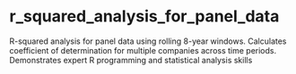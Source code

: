 # r_squared_analysis_for_panel_data
R-squared analysis for panel data using rolling 8-year windows. Calculates coefficient of determination for multiple companies across time periods. Demonstrates expert R programming and statistical analysis skills
